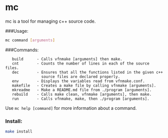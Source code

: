# mc

mc is a tool for managing c++ source code.

###Usage:

```bash
mc command [arguments]
```

###Commands:

```text
   build      - Calls vfnmake [arguments] then make.
   cnt        - Counts the number of lines in each of the source files.
   dec        - Ensures that all the functions listed in the given c++
                source files are declared properly.
   env        - Displays the variables read from vfnmake.conf.
   makefile   - Creates a make file by calling vfnmake [arguments].
   mkreadme   - Make a README.md file from ./program [arguments].
   rebuild    - Calls make clean, vfnmake [arguments], then make.
   run        - Calls vfnmake, make, then ./program [arguments].
```

Use `mc help [command]` for more information about a command.

### Install:

```bash
make install
```
